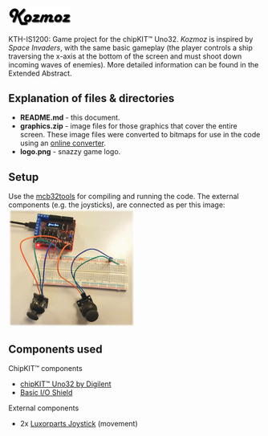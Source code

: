 [<img width='25%' src='logo.png'/>](logo.png)

KTH-IS1200: Game project for the chipKIT™ Uno32. *Kozmoz* is inspired by *Space Invaders*, with the same basic gameplay (the player controls a ship traversing the x-axis at the bottom of the screen and must shoot down incoming waves of enemies). More detailed information can be found in the Extended Abstract.

## Explanation of files & directories
* **README.md** - this document.
* **graphics.zip** - image files for those graphics that cover the entire screen. These image files were converted to bitmaps for use in the code using an [online converter](http://www.majer.ch/lcd/adf_bitmap.php).
* **logo.png** - snazzy game logo.

## Setup
Use the [mcb32tools](https://github.com/is1200-example-projects/mcb32tools) for compiling and running the code.
The external components (e.g. the joysticks), are connected as per this image:
[<img width='50%' src='connection.png'/>](connection.png)

## Components used
ChipKIT™ components
* [chipKIT™ Uno32 by Digilent](http://chipkit.net/wpcproduct/chipkit-uno32/)
* [Basic I/O Shield](http://chipkit.net/wpcproduct/chipkit-basic-io-shield/)

External components
* 2x [Luxorparts Joystick](https://www.kjell.com/se/sortiment/el-verktyg/arduino/moduler/luxorparts-joystick-modul-for-arduino-p87943) (movement)

